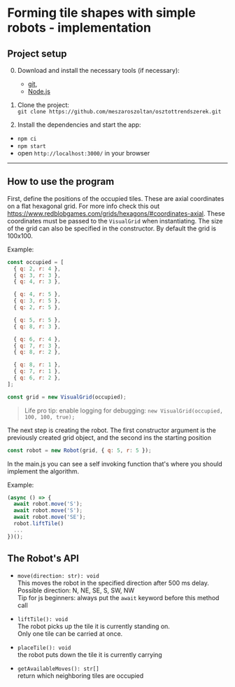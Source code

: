 # Forming tile shapes with simple robots - implementation  

## Project setup  

0. Download and install the necessary tools (if necessary):  
    - [git](https://gitforwindows.org/),
    - [Node.js](https://nodejs.org/en/)  

1. Clone the project:  
  `git clone https://github.com/meszaroszoltan/osztottrendszerek.git`  

2. Install the dependencies and start the app:  
  - `npm ci`  
  - `npm start`  
  - open `http://localhost:3000/` in your browser  

---

## How to use the program  

First, define the positions of the occupied tiles. These are axial coordinates on a flat hexagonal grid. For more info check this out https://www.redblobgames.com/grids/hexagons/#coordinates-axial.
These coordinates must be passed to the `VisualGrid` when instantiating.
The size of the grid can also be specified in the constructor. By default the grid is 100x100.

Example:
```js
const occupied = [
  { q: 2, r: 4 },
  { q: 3, r: 3 },
  { q: 4, r: 3 },

  { q: 4, r: 5 },
  { q: 3, r: 5 },
  { q: 2, r: 5 },

  { q: 5, r: 5 },
  { q: 8, r: 3 },

  { q: 6, r: 4 },
  { q: 7, r: 3 },
  { q: 8, r: 2 },

  { q: 8, r: 1 },
  { q: 7, r: 1 },
  { q: 6, r: 2 },
];

const grid = new VisualGrid(occupied);
```
> Life pro tip: enable logging for debugging: `new VisualGrid(occupied, 100, 100, true);`

The next step is creating the robot. The first constructor argument is the previously created grid object, and the second ins the starting position

```js
const robot = new Robot(grid, { q: 5, r: 5 });
```

In the main.js you can see a self invoking function that's where you should implement the algorithm.

Example:
```js
(async () => {
  await robot.move('S');
  await robot.move('S');
  await robot.move('SE');
  robot.liftTile()
  ...
})();
```

## The Robot's API
- `move(direction: str): void`  
  This moves the robot in the specified direction after 500 ms delay.  
  Possible direction: N, NE, SE, S, SW, NW  
  Tip for js beginners: always put the `await` keyword before this method call  

- `liftTile(): void`  
  The robot picks up the tile it is currently standing on.  
  Only one tile can be carried at once.  

- `placeTile(): void`  
  the robot puts down the tile it is currently carrying

- `getAvailableMoves(): str[]`  
  return which neighboring tiles are occupied  
